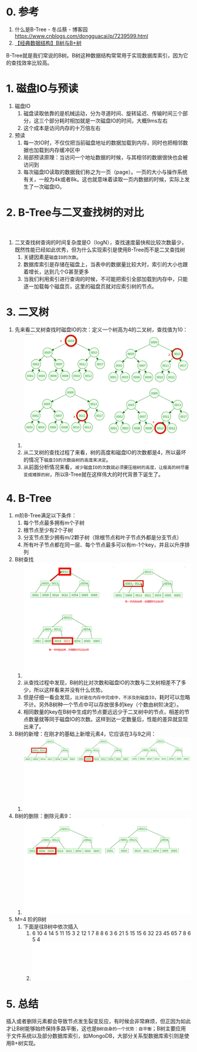 
# 0. 参考
1. 什么是B-Tree - 冬瓜蔡 - 博客园 https://www.cnblogs.com/dongguacai/p/7239599.html
2. [【经典数据结构】B树与B+树](https://www.cnblogs.com/vincently/p/4526560.html)

B-Tree就是我们常说的B树。B树这种数据结构常常用于实现数据库索引，因为它的查找效率比较高。

# 1. 磁盘IO与预读
1. 磁盘IO
    1. 磁盘读取依靠的是机械运动，分为寻道时间、旋转延迟、传输时间三个部分，这三个部分耗时相加就是一次磁盘IO的时间，大概9ms左右
    2. 这个成本是访问内存的十万倍左右
2. 预读
    1. 每一次IO时，不仅仅把当前磁盘地址的数据加载到内存，同时也把相邻数据也加载到内存缓冲区中
    2. 局部预读原理：当访问一个地址数据的时候，与其相邻的数据很快也会被访问到
    3. 每次磁盘IO读取的数据我们称之为一页（page）。一页的大小与操作系统有关，一般为4k或者8k。这也就意味着读取一页内数据的时候，实际上发生了一次磁盘IO。

# 2. B-Tree与二叉查找树的对比
　　
1. 二叉查找树查询的时间复杂度是O（logN），查找速度最快和比较次数最少，既然性能已经如此优秀，但为什么实现索引是使用B-Tree而不是二叉查找树
    1. 关键因素是`磁盘IO的次数`。
    2. 数据库索引是存储在磁盘上，当表中的数据量比较大时，索引的大小也跟着增长，达到几个G甚至更多
    3. 当我们利用索引进行查询的时候，不可能把索引全部加载到内存中，只能逐一加载每个磁盘页，这里的磁盘页就对应索引树的节点。

# 3. 二叉树
1. 先来看二叉树查找时磁盘IO的次：定义一个树高为4的二叉树，查找值为10：
    1. ![图01.二叉树.png](图01.二叉树.png)
    2. 从二叉树的查找过程了来看，树的高度和磁盘IO的次数都是4，所以最坏的情况下`磁盘IO的次数由树的高度来决定`。
    3. 从前面分析情况来看，`减少磁盘IO的次数就必须要压缩树的高度，让瘦高的树尽量变成矮胖的树`，所以B-Tree就在这样伟大的时代背景下诞生了。

# 4. B-Tree

1. m阶B-Tree满足以下条件：
    1. 每个节点最多拥有m个子树
    2. 根节点至少有2个子树
    3. 分支节点至少拥有m/2颗子树（除根节点和叶子节点外都是分支节点）
    4. 所有叶子节点都在同一层、每个节点最多可以有m-1个key，并且以升序排列
2. B树查找
    1. ![图02.B树查找.png](图02.B树查找.png)
    2. 从查找过程中发现，B树的比对次数和磁盘IO的次数与二叉树相差不了多少，所以这样看来并没有什么优势。
    3. 但是仔细一看会发现，`比对是在内存中完成中，不涉及到磁盘IO`，耗时可以忽略不计。另外B树种一个节点中可以存放很多的key（个数由树阶决定）。
    4. 相同数量的key在B树中生成的节点要远远少于二叉树中的节点，相差的节点数量就等同于磁盘IO的次数。这样到达一定数量后，性能的差异就显现出来了。
3. B树的新增：在刚才的基础上新增元素4，它应该在3与9之间：
    1. ![图03.B树新增.png](图03.B树新增.png)
4. B树的删除：删除元素9：
    1. ![图04.B树删除.png](图04.B树删除.png)
5. M=4 阶的B树
    1. 下面是往B树中依次插入
        1. 6 10 4 14 5 11 15 3 2 12 1 7 8 8 6 3 6 21 5 15 15 6 32 23 45 65 7 8 6 5 4
        2. ![图05.btree插入.gif](图05.btree插入.gif)


# 5. 总结

插入或者删除元素都会导致节点发生裂变反应，有时候会非常麻烦，但正因为如此才让B树能够始终保持多路平衡，这也是`B树自身的一个优势：自平衡`；B树主要应用于文件系统以及部分数据库索引，如MongoDB，大部分关系型数据库索引则是使用B+树实现。
